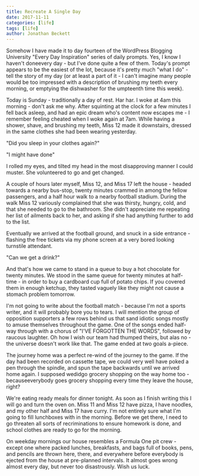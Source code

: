 ```yaml
---
title: Recreate A Single Day
date: 2017-11-11
categories: [life]
tags: [life]
author: Jonathan Beckett
---
```


Somehow I have made it to day fourteen of the WordPress Blogging University "Every Day Inspiration" series of daily prompts. Yes, I know I haven't doneevery  day - but I've done quite a few of them. Today's prompt appears to be the easiest of the lot, because it's pretty much "what I do" - tell the story of my day (or at least a part of it - I can't imagine many people would be too impressed with a description of brushing my teeth every morning, or emptying the dishwasher for the umpteenth time this week).

Today is Sunday - traditionally a day of rest. Har har. I woke at 4am this morning - don't ask me why. After squinting at the clock for a few minutes I fell back asleep, and had an epic dream who's content now escapes me - I remember feeling cheated when I woke again at 7am. While having a shower, shave, and brushing my teeth, Miss 12 made it downstairs, dressed in the same clothes she had been wearing yesterday.

"Did you sleep in your clothes again?"

"I might have done"

I rolled my eyes, and tilted my head in the most disapproving manner I could muster. She volunteered to go and get changed.

A couple of hours later myself, Miss 12, and Miss 17 left the house - headed towards a nearby bus-stop, twenty minutes crammed in among the fellow passengers, and a half hour walk to a nearby football stadium. During the walk Miss 12 variously complained that she was thirsty, hungry, cold, and that she needed to go to the bathroom. She didn't appreciate me repeating her list of ailments back to her, and asking if she had anything further to add to the list.

Eventually we arrived at the football ground, and snuck in a side entrance - flashing the free tickets via my phone screen at a very bored looking turnstile attendant.

"Can we get a drink?"

And that's how we came to stand in a queue to buy a hot chocolate for twenty minutes. We stood in the same queue for twenty minutes at half-time - in order to buy a cardboard cup full of potato chips. If you covered them in enough ketchup, they tasted vaguely like they might not cause a stomach problem tomorrow.

I'm not going to write about the football match - because I'm not a sports writer, and it will probably bore you to tears. I will mention the group of opposition supporters a few rows behind us that sand idiotic songs mostly to amuse themselves throughout the game. One of the songs ended half-way through with a chorus of "I'VE FORGOTTEN THE WORDS", followed by raucous laughter. Oh how I wish our team had thumped theirs, but alas no - the universe doesn't work like that. The game ended at two goals a-piece.

The journey home was a perfect re-wind of the journey to the game. If the day had been recorded on cassette tape, we could very well have poked a pen through the spindle, and spun the tape backwards until we arrived home again. I supposed wedidgo grocery shopping on the way home too - becauseeverybody goes grocery shopping every time they leave the house, right?

We're eating ready meals for dinner tonight. As soon as I finish writing this I will go and turn the oven on. Miss 11 and Miss 12 have pizza, I have noodles, and my other half and Miss 17 have curry. I'm not entirely sure what I'm going to fill lunchboxes with in the morning. Before we get there, I need to go threaten all sorts of recriminations to ensure homework is done, and school clothes are ready to go for the morning.

On weekday mornings our house resembles a Formula One pit crew - except one where packed lunches, breakfasts, and bags full of books, pens, and pencils are thrown here, there, and everywhere before everybody is ejected from the house at pre-planned intervals. It almost goes wrong almost every day, but never too disastrously. Wish us luck.